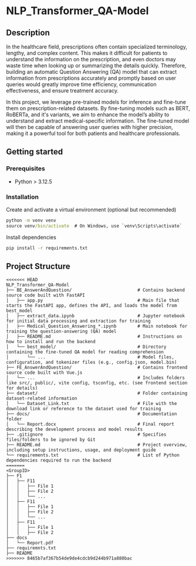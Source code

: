 # NLP_Transformer_QA-Model

## Description

In the healthcare field, prescriptions often contain specialized terminology, lengthy, and complex content. This makes it difficult for patients to understand the information on the prescription, and even doctors may waste time when looking up or summarizing the details quickly. Therefore, building an automatic Question Answering (QA) model that can extract information from prescriptions accurately and promptly based on user queries would greatly improve time efficiency, communication effectiveness, and ensure treatment accuracy.

In this project, we leverage pre-trained models for inference and fine-tune them on prescription-related datasets. By fine-tuning models such as BERT, RoBERTa, and it's variants, we aim to enhance the model’s ability to understand and extract medical-specific information. The fine-tuned model will then be capable of answering user queries with higher precision, making it a powerful tool for both patients and healthcare professionals.

## Getting started

### Prerequisites

- Python > 3.12.5

### Installation

Create and activate a virtual environment (optional but recommended)

```cmd
python -m venv venv
source venv/bin/activate  # On Windows, use `venv\Scripts\activate`
```

Install dependencies

```cmd
pip install -r requirements.txt
```

## Project Structure

```
<<<<<<< HEAD
NLP_Transformer_QA-Model
├── BE_AnswerAndQuestion/                         # Contains backend source code built with FastAPI
│   ├── app.py                                    # Main file that starts the FastAPI app, defines the API, and loads the model from best_model
│   ├── extract_data.ipynb                        # Jupyter notebook for initial data processing and extraction for training
│   ├── Medical_Question_Answering_*.ipynb        # Main notebook for training the question-answering (QA) model
│   ├── README.md                                 # Instructions on how to install and run the backend
│   └── best_model/                               # Directory containing the fine-tuned QA model for reading comprehension
│       └── ...                                   # Model files, configuration, and tokenizer files (e.g., config.json, model.bin)
├── FE_AnswerAndQuestion/                         # Contains frontend source code built with Vue.js
│   └── ...                                       # Includes folders like src/, public/, vite config, tsconfig, etc. (see frontend section for details)
├── dataset/                                      # Folder containing dataset-related information
│   └── Dataset_Link.txt                          # File with the download link or reference to the dataset used for training
├── docs/                                         # Documentation folder
│   └── Report.docx                               # Final report describing the development process and model results
├── .gitignore                                    # Specifies files/folders to be ignored by Git
├── README.md                                     # Project overview, including setup instructions, usage, and deployment guide
└── requirements.txt                              # List of Python dependencies required to run the backend
=======
<GroupID>
├── F1
│   ├── F11
│   │   ├── File 1
│   │   ├── File 2
│   │   └── ...
│   ├── F11
│   │   ├── File 1
│   │   ├── File 2
│   │   └── ...
│   ├── F11
│   │   ├── File 1
│   │   ├── File 2
├── docs
│   └── Report.pdf
├── requiremnts.txt
├── README
>>>>>>> 8465b7af367b54de9de4cdcb9d244b971a880bac
```
